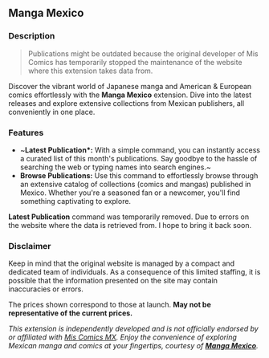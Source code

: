 ## Manga Mexico

### Description

> Publications might be outdated because the original developer of Mis Comics has temporarily stopped the maintenance of the website where this extension takes data from.

Discover the vibrant world of Japanese manga and American & European comics effortlessly with the **Manga Mexico** extension. Dive into the latest releases and explore extensive collections from Mexican publishers, all conveniently in one place.

### Features

- ~**Latest Publication\*:** With a simple command, you can instantly access a curated list of this month's publications. Say goodbye to the hassle of searching the web or typing names into search engines.~
- **Browse Publications:** Use this command to effortlessly browse through an extensive catalog of collections (comics and mangas) published in Mexico. Whether you're a seasoned fan or a newcomer, you'll find something captivating to explore.

**Latest Publication** command was temporarily removed. Due to errors on the website where the data is retrieved from. I hope to bring it back soon.

### Disclaimer

Keep in mind that the original website is managed by a compact and dedicated team of individuals. As a consequence of this limited staffing, it is possible that the information presented on the site may contain inaccuracies or errors.

The prices shown correspond to those at launch. **May not be representative of the current prices.**

_This extension is independently developed and is not officially endorsed by or affiliated with [Mis Comics MX](https://miscomics.com.mx/). Enjoy the convenience of exploring Mexican manga and comics at your fingertips, courtesy of **[Manga Mexico](https://www.raycast.com/jueet/manga-calendar)**._
